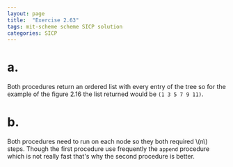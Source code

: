 ```yaml
---
layout: page
title:  "Exercise 2.63"
tags: mit-scheme scheme SICP solution
categories: SICP
---
```

# a.
Both procedures return an ordered list with every entry of the tree so for the example of the figure 2.16 the list returned would be `(1 3 5 7 9 11)`.
# b.
Both procedures need to run on each node so they both required \\(n\\) steps. Though the first procedure use frequently the `append` procedure which is not really fast that's why the second procedure is better.
